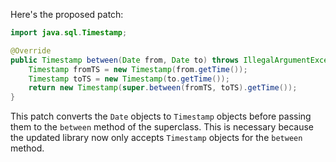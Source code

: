 Here's the proposed patch:

```java
import java.sql.Timestamp;

@Override
public Timestamp between(Date from, Date to) throws IllegalArgumentException {
    Timestamp fromTS = new Timestamp(from.getTime());
    Timestamp toTS = new Timestamp(to.getTime());
    return new Timestamp(super.between(fromTS, toTS).getTime());
}
```

This patch converts the `Date` objects to `Timestamp` objects before passing them to the `between` method of the superclass. This is necessary because the updated library now only accepts `Timestamp` objects for the `between` method.